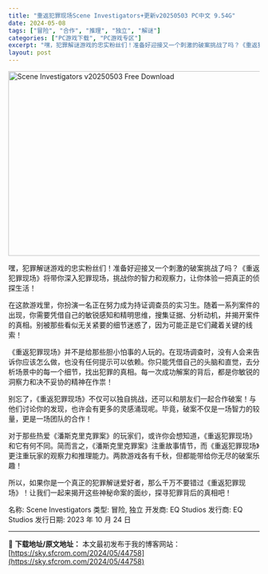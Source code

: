 ```yaml
---
title: "重返犯罪现场Scene Investigators+更新v20250503 PC中文 9.54G"
date: 2024-05-08
tags: ["冒险", "合作", "推理", "独立", "解谜"]
categories: ["PC游戏下载", "PC游戏专区"]
excerpt: "嘿，犯罪解谜游戏的忠实粉丝们！准备好迎接又一个刺激的破案挑战了吗？《重返犯罪现场》将带你深入犯罪现场，挑战你的智力和观察力，让你体验一把真正的侦探生活！ 在这款游戏里，你扮演一名正在努力成为持证调查员的实习生。随着一系列案件的出现，你需要凭借自己的敏锐感知和精明思维，搜集证据、分析动机，并揭开案件的&hellip;"
layout: post
---
```


<img class="igg-image-content aligncenter" title="Scene Investigators v20250503 Free Download" src="https://sky.sfcrom.com/wp-content/uploads/2024/05/cb59e-Scene-Investigators-Free-Download.jpg" alt="Scene Investigators v20250503 Free Download" width="660" height="370" />

嘿，犯罪解谜游戏的忠实粉丝们！准备好迎接又一个刺激的破案挑战了吗？《重返犯罪现场》将带你深入犯罪现场，挑战你的智力和观察力，让你体验一把真正的侦探生活！

在这款游戏里，你扮演一名正在努力成为持证调查员的实习生。随着一系列案件的出现，你需要凭借自己的敏锐感知和精明思维，搜集证据、分析动机，并揭开案件的真相。别被那些看似无关紧要的细节迷惑了，因为可能正是它们藏着关键的线索！

《重返犯罪现场》并不是给那些胆小怕事的人玩的。在现场调查时，没有人会来告诉你应该怎么做，也没有任何提示可以依赖。你只能凭借自己的头脑和直觉，去分析场景中的每一个细节，找出犯罪的真相。每一次成功解案的背后，都是你敏锐的洞察力和决不妥协的精神在作祟！

别忘了，《重返犯罪现场》不仅可以独自挑战，还可以和朋友们一起合作破案！与他们讨论你的发现，也许会有更多的灵感涌现呢。毕竟，破案不仅是一场智力的较量，更是一场团队的合作！

对于那些热爱《潘斯克里克罪案》的玩家们，或许你会想知道，《重返犯罪现场》和它有何不同。简而言之，《潘斯克里克罪案》注重故事情节，而《重返犯罪现场》更注重玩家的观察力和推理能力。两款游戏各有千秋，但都能带给你无尽的破案乐趣！

所以，如果你是一个真正的犯罪解谜爱好者，那么千万不要错过《重返犯罪现场》！让我们一起来揭开这些神秘命案的面纱，探寻犯罪背后的真相吧！

名称: Scene Investigators
类型: 冒险, 独立
开发商: EQ Studios
发行商: EQ Studios
发行日期: 2023 年 10 月 24 日

---
📖 **下载地址/原文地址：** 本文最初发布于我的博客网站：[https://sky.sfcrom.com/2024/05/44758](https://sky.sfcrom.com/2024/05/44758)
